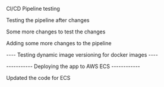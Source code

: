 CI/CD Pipeline testing 

Testing the pipeline after changes 

Some more changes to test the changes 

Adding some more changes to the pipeline 

---- Testing dynamic image versioning for docker images ----

----------- Deploying the app to AWS ECS ------------

Updated the code for ECS